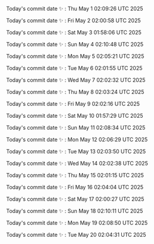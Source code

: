 Today's commit date ✨ : Thu May 1 02:09:26 UTC 2025 

Today's commit date ✨ : Fri May 2 02:00:58 UTC 2025 

Today's commit date ✨ : Sat May 3 01:58:06 UTC 2025 

Today's commit date ✨ : Sun May 4 02:10:48 UTC 2025 

Today's commit date ✨ : Mon May 5 02:05:21 UTC 2025 

Today's commit date ✨ : Tue May 6 02:01:55 UTC 2025 

Today's commit date ✨ : Wed May 7 02:02:32 UTC 2025 

Today's commit date ✨ : Thu May 8 02:03:24 UTC 2025 

Today's commit date ✨ : Fri May 9 02:02:16 UTC 2025 

Today's commit date ✨ : Sat May 10 01:57:29 UTC 2025 

Today's commit date ✨ : Sun May 11 02:08:34 UTC 2025 

Today's commit date ✨ : Mon May 12 02:06:29 UTC 2025 

Today's commit date ✨ : Tue May 13 02:03:50 UTC 2025 

Today's commit date ✨ : Wed May 14 02:02:38 UTC 2025 

Today's commit date ✨ : Thu May 15 02:01:15 UTC 2025 

Today's commit date ✨ : Fri May 16 02:04:04 UTC 2025 

Today's commit date ✨ : Sat May 17 02:00:27 UTC 2025 

Today's commit date ✨ : Sun May 18 02:10:11 UTC 2025 

Today's commit date ✨ : Mon May 19 02:08:50 UTC 2025 

Today's commit date ✨ : Tue May 20 02:04:31 UTC 2025 

